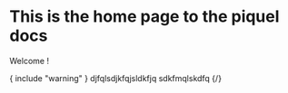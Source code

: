 # This is the home page to the piquel docs

Welcome !

{ include "warning" }
djfqlsdjkfqjsldkfjq
sdkfmqlskdfq
{/}
